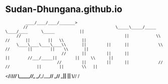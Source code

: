 # Sudan-Dhungana.github.io

             ____/____/____/_______>
            //                                       \_____\_____/_____               \____/____      \_____           ||   
         //                                              ||            \\            //       ||        ||   \\        ||
         \____\____\____\____\\       ||         ||      ||             \\          //        ||        ||    \\       ||
                             //       ||         ||      ||              ||        //___/_____||        ||     \\      ||
                           //         ||         ||      ||             //      //            ||        ||        \\   ||
  <____/____/____/_______//           \\________//\_   \____/____/_____//     _//            _||        ||         \\__//
                                                                                                        \/
        
        
        
        
        
        
        
        
        
        
        
        
        
        
        
        
        
        
        
        
        
        
        
        
        
        
        
        
        
        
        
        
